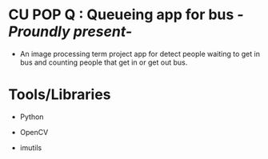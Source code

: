 # CU POP Q : Queueing app for bus *-Proundly present-*
- An image processing term project app for detect people waiting to get in bus and counting people that get in or get out bus.

# Tools/Libraries
- Python

- OpenCV

- imutils
